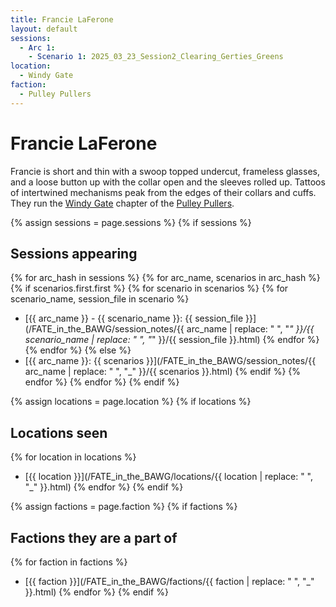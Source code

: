 ```yaml
---
title: Francie LaFerone
layout: default
sessions:
  - Arc 1:
    - Scenario 1: 2025_03_23_Session2_Clearing_Gerties_Greens
location:
  - Windy Gate
faction:
  - Pulley Pullers
---
```


# Francie LaFerone
Francie is short and thin with a swoop topped undercut, frameless glasses, and a loose button up with the collar open and the sleeves rolled up. Tattoos of intertwined mechanisms peak from the edges of their collars and cuffs. They run the [Windy Gate](/FATE_in_the_BAWG/locations/Windy_Gate.html) chapter of the [Pulley Pullers](/FATE_in_the_BAWG/factions/Pulley_Pullers.html).


{% assign sessions = page.sessions %}
{% if sessions %}
## Sessions appearing
{% for arc_hash in sessions %}
{% for arc_name, scenarios in arc_hash %}
{% if scenarios.first.first %}
  {% for scenario in scenarios %}
  {% for scenario_name, session_file in scenario %}
- [{{ arc_name }} - {{ scenario_name }}: {{ session_file }}](/FATE_in_the_BAWG/session_notes/{{ arc_name | replace: " ", "_" }}/{{ scenario_name | replace: " ", "_" }}/{{ session_file }}.html)
  {% endfor %}
  {% endfor %}
{% else %}
- [{{ arc_name }}: {{ scenarios }}](/FATE_in_the_BAWG/session_notes/{{ arc_name | replace: " ", "_" }}/{{ scenarios }}.html)
{% endif %}
{% endfor %}
{% endfor %}
{% endif %}

{% assign locations = page.location %}
{% if locations %}
## Locations seen
{% for location in locations %}
- [{{ location }}](/FATE_in_the_BAWG/locations/{{ location | replace: " ", "_" }}.html)
{% endfor %}
{% endif %}

{% assign factions = page.faction %}
{% if factions %}
## Factions they are a part of
{% for faction in factions %}
- [{{ faction }}](/FATE_in_the_BAWG/factions/{{ faction | replace: " ", "_" }}.html)
{% endfor %}
{% endif %}
